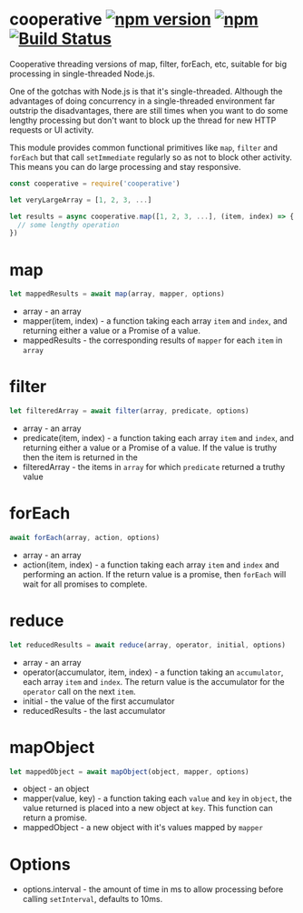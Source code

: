 # cooperative [![npm version](https://img.shields.io/npm/v/cooperative.svg)](https://www.npmjs.com/package/cooperative) [![npm](https://img.shields.io/npm/dm/cooperative.svg)](https://www.npmjs.com/package/cooperative) [![Build Status](https://travis-ci.org/featurist/cooperative.svg?branch=master)](https://travis-ci.org/featurist/cooperative)

Cooperative threading versions of map, filter, forEach, etc, suitable for big processing in single-threaded Node.js.

One of the gotchas with Node.js is that it's single-threaded. Although the advantages of doing concurrency in a single-threaded environment far outstrip the disadvantages, there are still times when you want to do some lengthy processing but don't want to block up the thread for new HTTP requests or UI activity.

This module provides common functional primitives like `map`, `filter` and `forEach` but that call `setImmediate` regularly so as not to block other activity. This means you can do large processing and stay responsive.

```js
const cooperative = require('cooperative')

let veryLargeArray = [1, 2, 3, ...]

let results = async cooperative.map([1, 2, 3, ...], (item, index) => {
  // some lengthy operation
})
```

# map

```js
let mappedResults = await map(array, mapper, options)
```

* array - an array
* mapper(item, index) - a function taking each array `item` and `index`, and returning either a value or a Promise of a value.
* mappedResults - the corresponding results of `mapper` for each `item` in `array`

# filter

```js
let filteredArray = await filter(array, predicate, options)
```

* array - an array
* predicate(item, index) - a function taking each array `item` and `index`, and returning either a value or a Promise of a value. If the value is truthy then the item is returned in the 
* filteredArray - the items in `array` for which `predicate` returned a truthy value

# forEach

```js
await forEach(array, action, options)
```

* array - an array
* action(item, index) - a function taking each array `item` and `index` and performing an action. If the return value is a promise, then `forEach` will wait for all promises to complete.

# reduce

```js
let reducedResults = await reduce(array, operator, initial, options)
```

* array - an array
* operator(accumulator, item, index) - a function taking an `accumulator`, each array `item` and `index`. The return value is the accumulator for the `operator` call on the next `item`.
* initial - the value of the first accumulator
* reducedResults - the last accumulator

# mapObject

```js
let mappedObject = await mapObject(object, mapper, options)
```

* object - an object
* mapper(value, key) - a function taking each `value` and `key` in `object`, the value returned is placed into a new object at `key`. This function can return a promise.
* mappedObject - a new object with it's values mapped by `mapper`

# Options

* options.interval - the amount of time in ms to allow processing before calling `setInterval`, defaults to 10ms.
